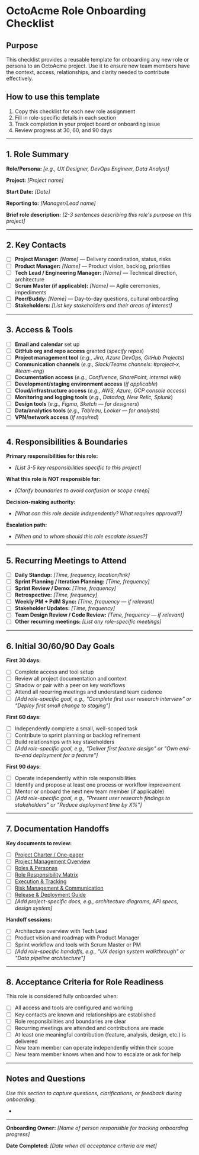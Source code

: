 # OctoAcme Role Onboarding Checklist

## Purpose
This checklist provides a reusable template for onboarding any new role or persona to an OctoAcme project. Use it to ensure new team members have the context, access, relationships, and clarity needed to contribute effectively.

## How to use this template
1. Copy this checklist for each new role assignment
2. Fill in role-specific details in each section
3. Track completion in your project board or onboarding issue
4. Review progress at 30, 60, and 90 days

---

## 1. Role Summary

**Role/Persona:** _[e.g., UX Designer, DevOps Engineer, Data Analyst]_

**Project:** _[Project name]_

**Start Date:** _[Date]_

**Reporting to:** _[Manager/Lead name]_

**Brief role description:**
_[2-3 sentences describing this role's purpose on this project]_

---

## 2. Key Contacts

- [ ] **Project Manager:** _[Name]_ — Delivery coordination, status, risks
- [ ] **Product Manager:** _[Name]_ — Product vision, backlog, priorities
- [ ] **Tech Lead / Engineering Manager:** _[Name]_ — Technical direction, architecture
- [ ] **Scrum Master (if applicable):** _[Name]_ — Agile ceremonies, impediments
- [ ] **Peer/Buddy:** _[Name]_ — Day-to-day questions, cultural onboarding
- [ ] **Stakeholders:** _[List key stakeholders and their areas of interest]_

---

## 3. Access & Tools

- [ ] **Email and calendar** set up
- [ ] **GitHub org and repo access** granted (_specify repos_)
- [ ] **Project management tool** (_e.g., Jira, Azure DevOps, GitHub Projects_)
- [ ] **Communication channels** (_e.g., Slack/Teams channels: #project-x, #team-eng_)
- [ ] **Documentation access** (_e.g., Confluence, SharePoint, internal wiki_)
- [ ] **Development/staging environment access** (_if applicable_)
- [ ] **Cloud/infrastructure access** (_e.g., AWS, Azure, GCP console access_)
- [ ] **Monitoring and logging tools** (_e.g., Datadog, New Relic, Splunk_)
- [ ] **Design tools** (_e.g., Figma, Sketch — for designers_)
- [ ] **Data/analytics tools** (_e.g., Tableau, Looker — for analysts_)
- [ ] **VPN/network access** (_if required_)

---

## 4. Responsibilities & Boundaries

**Primary responsibilities for this role:**
- _[List 3-5 key responsibilities specific to this project]_

**What this role is NOT responsible for:**
- _[Clarify boundaries to avoid confusion or scope creep]_

**Decision-making authority:**
- _[What can this role decide independently? What requires approval?]_

**Escalation path:**
- _[When and to whom should this role escalate issues?]_

---

## 5. Recurring Meetings to Attend

- [ ] **Daily Standup:** _[Time, frequency, location/link]_
- [ ] **Sprint Planning / Iteration Planning:** _[Time, frequency]_
- [ ] **Sprint Review / Demo:** _[Time, frequency]_
- [ ] **Retrospective:** _[Time, frequency]_
- [ ] **Weekly PM + PdM Sync:** _[Time, frequency — if relevant]_
- [ ] **Stakeholder Updates:** _[Time, frequency]_
- [ ] **Team Design Review / Code Review:** _[Time, frequency — if relevant]_
- [ ] **Other recurring meetings:** _[List any role-specific meetings]_

---

## 6. Initial 30/60/90 Day Goals

**First 30 days:**
- [ ] Complete access and tool setup
- [ ] Review all project documentation and context
- [ ] Shadow or pair with a peer on key workflows
- [ ] Attend all recurring meetings and understand team cadence
- [ ] _[Add role-specific goal, e.g., "Complete first user research interview" or "Deploy first small change to staging"]_

**First 60 days:**
- [ ] Independently complete a small, well-scoped task
- [ ] Contribute to sprint planning or backlog refinement
- [ ] Build relationships with key stakeholders
- [ ] _[Add role-specific goal, e.g., "Deliver first feature design" or "Own end-to-end deployment for a feature"]_

**First 90 days:**
- [ ] Operate independently within role responsibilities
- [ ] Identify and propose at least one process or workflow improvement
- [ ] Mentor or onboard the next new team member (if applicable)
- [ ] _[Add role-specific goal, e.g., "Present user research findings to stakeholders" or "Reduce deployment time by X%"]_

---

## 7. Documentation Handoffs

**Key documents to review:**
- [ ] [Project Charter / One-pager](octoacme-project-initiation.md)
- [ ] [Project Management Overview](octoacme-project-management-overview.md)
- [ ] [Roles & Personas](octoacme-roles-and-personas.md)
- [ ] [Role Responsibility Matrix](octoacme-role-responsibility-matrix.md)
- [ ] [Execution & Tracking](octoacme-execution-and-tracking.md)
- [ ] [Risk Management & Communication](octoacme-risks-and-communication.md)
- [ ] [Release & Deployment Guide](octoacme-release-and-deployment.md)
- [ ] _[Add project-specific docs, e.g., architecture diagrams, API specs, design system]_

**Handoff sessions:**
- [ ] Architecture overview with Tech Lead
- [ ] Product vision and roadmap with Product Manager
- [ ] Sprint workflow and tools with Scrum Master or PM
- [ ] _[Add role-specific handoffs, e.g., "UX design system walkthrough" or "Data pipeline architecture"]_

---

## 8. Acceptance Criteria for Role Readiness

This role is considered fully onboarded when:
- [ ] All access and tools are configured and working
- [ ] Key contacts are known and relationships are established
- [ ] Role responsibilities and boundaries are clear
- [ ] Recurring meetings are attended and contributions are made
- [ ] At least one meaningful contribution (feature, analysis, design, etc.) is delivered
- [ ] New team member can operate independently within their scope
- [ ] New team member knows when and how to escalate or ask for help

---

## Notes and Questions

_Use this section to capture questions, clarifications, or feedback during onboarding._

- 

---

**Onboarding Owner:** _[Name of person responsible for tracking onboarding progress]_

**Date Completed:** _[Date when all acceptance criteria are met]_
